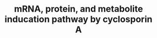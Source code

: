 ---
annotations:
- id: PW:0001229
  parent: classic metabolic pathway
  type: Pathway Ontology
  value: xenobiotic metabolic pathway
authors:
- Egonw
- Elisa
- Khanspers
- Fehrhart
- DeSl
- MaintBot
communities:
- ontox
description: Exposure to cyclosporin A triggers a cascade of changes in expression
  and abundance of various mRNAs, proteins, and metabolites, which can be measured
  experimentally.
last-edited: 2019-08-16
organisms:
- Homo sapiens
redirect_from:
- /index.php/Pathway:WP3953
- /instance/WP3953
- /instance/WP3953_r106206
revision: r106206
schema-jsonld:
- '@context': https://schema.org/
  '@id': https://wikipathways.github.io/pathways/WP3953.html
  '@type': Dataset
  creator:
    '@type': Organization
    name: WikiPathways
  description: Exposure to cyclosporin A triggers a cascade of changes in expression
    and abundance of various mRNAs, proteins, and metabolites, which can be measured
    experimentally.
  keywords:
  - ADP
  - ATF4
  - KEAP1
  - L-Isoleucine
  - L-Valine
  - L-alanine
  - L-asparagine
  - L-cysteine
  - L-glutamine
  - L-leucine
  - L-threonine
  - L-tryptophan
  - L-tyrosine
  - Nrf2
  - Pi
  - ROS
  - SLC1A5
  - SLC3A2
  - SLC7A11
  - SLC7A5
  - cysteine
  license: CC0
  name: mRNA, protein, and metabolite inducation pathway by cyclosporin A
seo: CreativeWork
title: mRNA, protein, and metabolite inducation pathway by cyclosporin A
wpid: WP3953
---